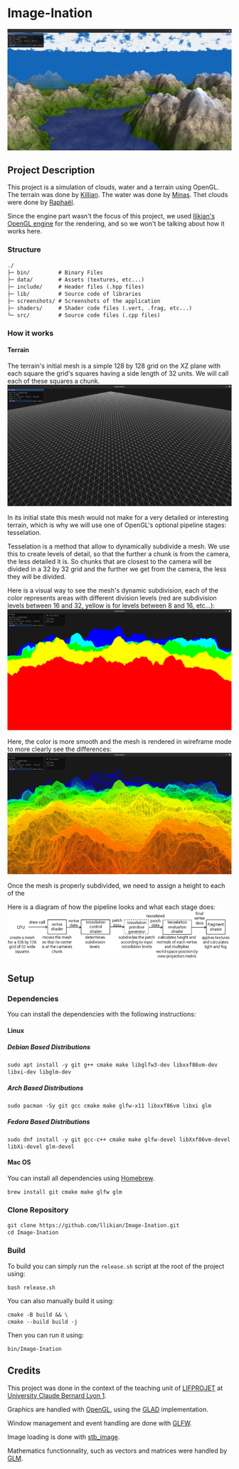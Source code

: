 # Image-Ination
![project-image.png](screenshots/project-image.png)

## Project Description
This project is a simulation of clouds, water and a terrain using OpenGL.
The terrain was done by [Killian](https://github.com/llikian).
The water was done  by [Minas](https://github.com/Minas02).
Thet clouds were done by [Raphaël](https://github.com/zbeubizbeub).

Since the engine part wasn't the focus of this project, we used [llikian's OpenGL engine](https://github.com/llikian/OpenGL-Engine)
for the rendering, and so we won't be talking about how it works here.

### Structure
```
./
├─ bin/         # Binary Files
├─ data/        # Assets (textures, etc...)
├─ include/     # Header files (.hpp files)
├─ lib/         # Source code of libraries
├─ screenshots/ # Screenshots of the application
├─ shaders/     # Shader code files (.vert, .frag, etc...)
└─ src/         # Source code files (.cpp files)
```

### How it works
#### Terrain
The terrain's initial mesh is a simple 128 by 128 grid on the XZ plane with each square the grid's
squares having a side length of 32 units. We will call each of these squares a chunk.
![terrain-grid-mesh.png](screenshots/terrain-grid-mesh.png)

In its initial state this mesh would not make for a very detailed or interesting terrain, which is why
we will use one of OpenGL's optional pipeline stages: tesselation.

Tesselation is a method that allow to dynamically subdivide a mesh. We use this to create levels of
detail, so that the further a chunk is from the camera, the less detailed it is. So chunks that are
closest to the camera will be divided in a 32 by 32 grid and the further we get from the camera, the
less they will be divided.

Here is a visual way to see the mesh's dynamic subdivision, each of the color represents
areas with different division levels (red are subdivision levels between 16 and 32, yellow is for
levels between 8 and 16, etc...):
![terrain-tesselation-hard.png](screenshots/terrain-tesselation-hard.png)

Here, the color is more smooth and the mesh is rendered in wireframe mode to more clearly see the differences:
![terrain-tesselation-wireframe.png](screenshots/terrain-tesselation-wireframe.png)

Once the mesh is properly subdivided, we need to assign a height to each of the 

Here is a diagram of how the pipeline looks and what each stage does:
![pipeline diagram.png](screenshots/pipeline%20diagram.png)
## Setup
### Dependencies
You can install the dependencies with the following instructions:

#### Linux
##### Debian Based Distributions
```shell
sudo apt install -y git g++ cmake make libglfw3-dev libxxf86vm-dev libxi-dev libglm-dev
```

##### Arch Based Distributions
```shell
sudo pacman -Sy git gcc cmake make glfw-x11 libxxf86vm libxi glm
```

##### Fedora Based Distributions
```shell
sudo dnf install -y git gcc-c++ cmake make glfw-devel libXxf86vm-devel libXi-devel glm-devel
```

#### Mac OS
You can install all dependencies using [Homebrew](https://brew.sh/).

```shell
brew install git cmake make glfw glm
```

### Clone Repository
```shell
git clone https://github.com/llikian/Image-Ination.git
cd Image-Ination
```

### Build
To build you can simply run the `release.sh` script at the root of the project using:
```shell
bash release.sh
```

You can also manually build it using:
```shell
cmake -B build && \
cmake --build build -j
```

Then you can run it using:
```shell
bin/Image-Ination
```

## Credits
This project was done in the context of the teaching unit of [LIFPROJET](http://cazabetremy.fr/wiki/doku.php?id=projet:presentation#enseignants)
at [University Claude Bernard Lyon 1](https://www.univ-lyon1.fr/).

Graphics are handled with [OpenGL](https://www.opengl.org/), using the [GLAD](https://github.com/Dav1dde/glad) implementation.

Window management and event handling are done with [GLFW](https://www.glfw.org/).

Image loading is done with [stb_image](https://github.com/nothings/stb).

Mathematics functionnality, such as vectors and matrices were handled by [GLM](https://github.com/g-truc/glm).